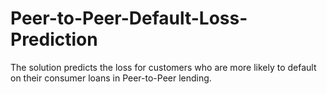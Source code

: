 # Peer-to-Peer-Default-Loss-Prediction
The solution predicts the loss for customers who are more likely to default on their consumer loans in Peer-to-Peer lending.
